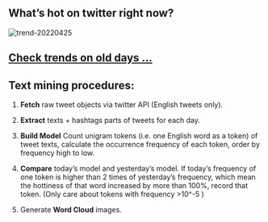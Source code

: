## What’s hot on twitter right now?

![trend-20220425][wordcloud]

[wordcloud]: https://raw.githubusercontent.com/xdqc/tweet-trend-everyday/master/word-cloud/trend-20220425.png?token=AF5V4P7ADR6KQBZ4CEDTNIK6AXRMU "trend-20220425"

## [Check trends on old days ...](https://github.com/xdqc/tweet-trend-everyday/tree/master/word-cloud)

## Text mining procedures:

1. **Fetch** raw tweet objects via twitter API (English tweets only).

2. **Extract** texts + hashtags parts of tweets for each day.

3. **Build Model** Count unigram tokens (i.e. one English word as a token) of tweet texts, calculate the occurrence frequency of each token, order by frequency high to low.

4. **Compare** today’s model and yesterday’s model. If today’s frequency of one token is higher than 2 times of yesterday’s frequency, which mean the hottiness of that word increased by more than 100%, record that token. (Only care about tokens with frequency >10^-5 )

5. Generate **Word Cloud** images.
